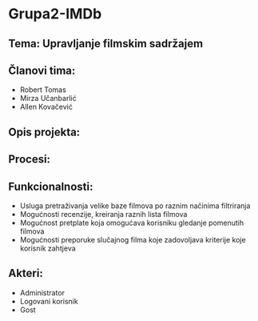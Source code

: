 # Grupa2-IMDb
## Tema: Upravljanje filmskim sadržajem

## Članovi tima:
* Robert Tomas
* Mirza Učanbarlić
* Allen Kovačević

## Opis projekta:

## Procesi:

## Funkcionalnosti:
* Usluga pretraživanja velike baze filmova po raznim načinima filtriranja
* Mogućnosti recenzije, kreiranja raznih lista filmova
* Mogućnost pretplate koja omogućava korisniku gledanje pomenutih filmova
* Mogućnosti preporuke slučajnog filma koje zadovoljava kriterije koje korisnik zahtjeva

## Akteri:
* Administrator
* Logovani korisnik
* Gost
